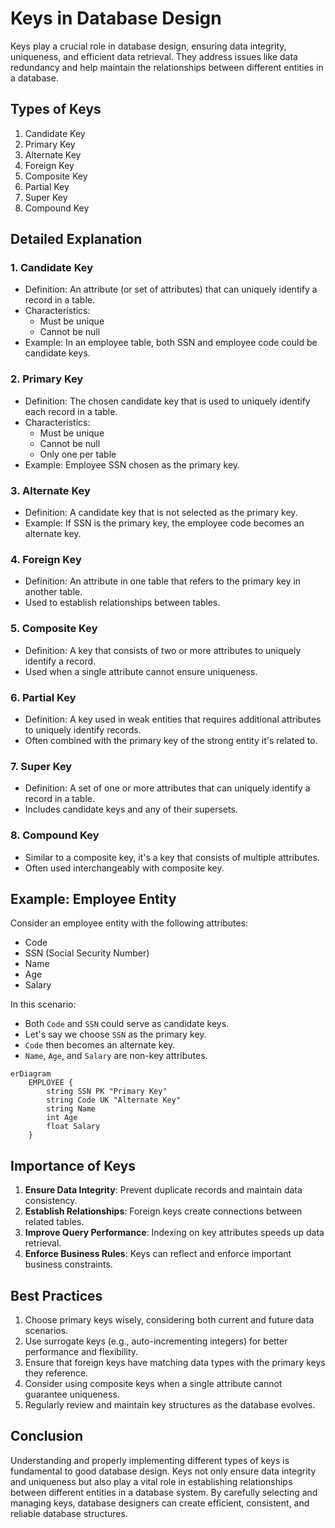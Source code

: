 # Keys in Database Design

Keys play a crucial role in database design, ensuring data integrity, uniqueness, and efficient data retrieval. They address issues like data redundancy and help maintain the relationships between different entities in a database.

## Types of Keys

1. Candidate Key
2. Primary Key
3. Alternate Key
4. Foreign Key
5. Composite Key
6. Partial Key
7. Super Key
8. Compound Key

## Detailed Explanation

### 1. Candidate Key
- Definition: An attribute (or set of attributes) that can uniquely identify a record in a table.
- Characteristics:
  - Must be unique
  - Cannot be null
- Example: In an employee table, both SSN and employee code could be candidate keys.

### 2. Primary Key
- Definition: The chosen candidate key that is used to uniquely identify each record in a table.
- Characteristics:
  - Must be unique
  - Cannot be null
  - Only one per table
- Example: Employee SSN chosen as the primary key.

### 3. Alternate Key
- Definition: A candidate key that is not selected as the primary key.
- Example: If SSN is the primary key, the employee code becomes an alternate key.

### 4. Foreign Key
- Definition: An attribute in one table that refers to the primary key in another table.
- Used to establish relationships between tables.

### 5. Composite Key
- Definition: A key that consists of two or more attributes to uniquely identify a record.
- Used when a single attribute cannot ensure uniqueness.

### 6. Partial Key
- Definition: A key used in weak entities that requires additional attributes to uniquely identify records.
- Often combined with the primary key of the strong entity it's related to.

### 7. Super Key
- Definition: A set of one or more attributes that can uniquely identify a record in a table.
- Includes candidate keys and any of their supersets.

### 8. Compound Key
- Similar to a composite key, it's a key that consists of multiple attributes.
- Often used interchangeably with composite key.

## Example: Employee Entity

Consider an employee entity with the following attributes:
- Code
- SSN (Social Security Number)
- Name
- Age
- Salary

In this scenario:
- Both `Code` and `SSN` could serve as candidate keys.
- Let's say we choose `SSN` as the primary key.
- `Code` then becomes an alternate key.
- `Name`, `Age`, and `Salary` are non-key attributes.

```mermaid
erDiagram
    EMPLOYEE {
        string SSN PK "Primary Key"
        string Code UK "Alternate Key"
        string Name
        int Age
        float Salary
    }
```

## Importance of Keys

1. **Ensure Data Integrity**: Prevent duplicate records and maintain data consistency.
2. **Establish Relationships**: Foreign keys create connections between related tables.
3. **Improve Query Performance**: Indexing on key attributes speeds up data retrieval.
4. **Enforce Business Rules**: Keys can reflect and enforce important business constraints.

## Best Practices

1. Choose primary keys wisely, considering both current and future data scenarios.
2. Use surrogate keys (e.g., auto-incrementing integers) for better performance and flexibility.
3. Ensure that foreign keys have matching data types with the primary keys they reference.
4. Consider using composite keys when a single attribute cannot guarantee uniqueness.
5. Regularly review and maintain key structures as the database evolves.

## Conclusion

Understanding and properly implementing different types of keys is fundamental to good database design. Keys not only ensure data integrity and uniqueness but also play a vital role in establishing relationships between different entities in a database system. By carefully selecting and managing keys, database designers can create efficient, consistent, and reliable database structures.
